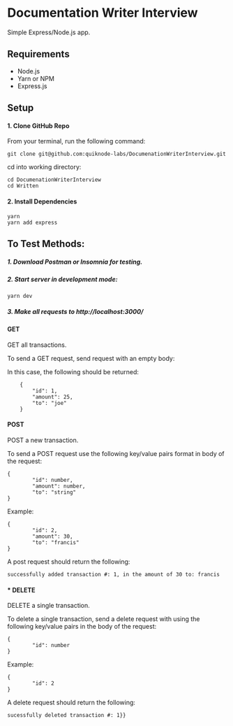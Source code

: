 # Documentation Writer Interview

Simple Express/Node.js app.

## Requirements

* Node.js
* Yarn or NPM
* Express.js

## Setup

#### 1. Clone GitHub Repo

From your terminal, run the following command:

```git clone git@github.com:quiknode-labs/DocumenationWriterInterview.git```<br/>

cd into working directory:

```cd DocumenationWriterInterview```<br/>
```cd Written```

#### 2. Install Dependencies

```yarn```<br/>
```yarn add express```

## To Test Methods:

##### 1. Download Postman or Insomnia for testing.

##### 2. Start server in development mode:

```yarn dev```

##### 3. Make all requests to http://localhost:3000/

#### GET

GET all transactions.

To send a GET request, send request with an empty body:

In this case, the following should be returned: 
```
    {
        "id": 1,
        "amount": 25,
        "to": "joe"
    }
```


#### <strong>POST</strong>

POST a new transaction.

To send a POST request use the following key/value pairs format in body of the request:

```
{
        "id": number,
        "amount": number,
        "to": "string"
}
```

Example:
```
{
        "id": 2,
        "amount": 30,
        "to": "francis"
}
```

A post request should return the following:

```successfully added transaction #: 1, in the amount of 30 to: francis```

#### * DELETE

DELETE a single transaction.

To delete a single transaction, send a delete request with using the following key/value pairs in the body of the request:
```
{
        "id": number
}
```

Example:
```
{
        "id": 2
}
```

A delete request should return the following:

```sucessfully deleted transaction #: 1}}```